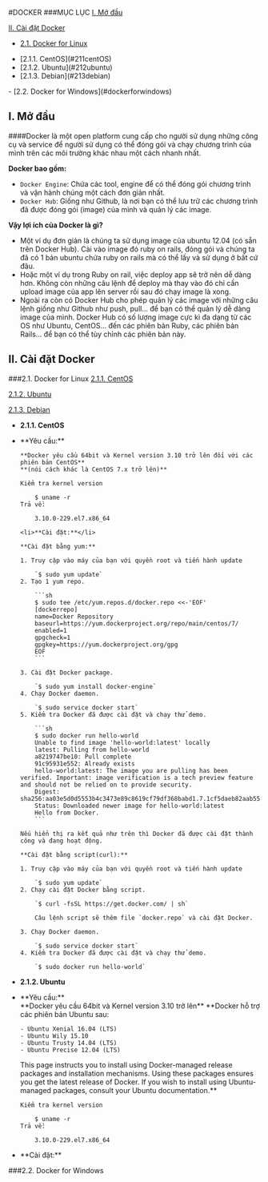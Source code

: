 #DOCKER
###MỤC LỤC
[I. Mở đầu](#modau)


[II. Cài đặt Docker](#caidatdocker)

- [2.1. Docker for Linux](#dockerforlinux)
<ul>
<li>		[2.1.1. CentOS](#211centOS)</li>
<li>		[2.1.2. Ubuntu](#212ubuntu)</li>
<li>		[2.1.3. Debian](#213debian)</li>
</ul>
- [2.2. Docker for Windows](#dockerforwindows) 

<a name="modau"></a>
## I. Mở đầu

####Docker là một open platform cung cấp cho người sử dụng những công cụ và service để người sử dụng có thể đóng gói và chạy chương trình của mình trên các môi trường khác nhau một cách nhanh nhất. 

**Docker bao gồm:**

- `Docker Engine`: Chứa các tool, engine để có thể đóng gói chương trình và vận hành chúng một cách đơn giản nhất.
- `Docker Hub`: Giống như Github, là nơi bạn có thể lưu trữ các chương trình đã được đóng gói (image) của mình và quản lý các image.

**Vậy lợi ích của Docker là gì?** 

- Một ví dụ đơn giản là chúng ta sử dụng image của ubuntu 12.04 (có sẵn trên Docker Hub). Cài vào image đó ruby on rails, đóng gói và chúng ta đã có 1 bản ubuntu chứa ruby on rails mà có thể lấy và sử dụng ở bất cứ đâu. 
- Hoặc một ví dụ trong Ruby on rail, việc deploy app sẽ trở nên dễ dàng hơn. Không còn những câu lệnh để deploy mà thay vào đó chỉ cần upload image của app lên server rồi sau đó chạy image là xong. 
- Ngoài ra còn có Docker Hub cho phép quản lý các image với những câu lệnh giống như Github như push, pull... để bạn có thể quản lý dễ dàng image của mình. Docker Hub có số lượng image cực kì đa dạng từ các OS như Ubuntu, CentOS... đến các phiên bản Ruby, các phiên bản Rails... để bạn có thể tùy chỉnh các phiên bản này.

<a name="caidatdocker"></a>
## II. Cài đặt Docker

<a name="dockerforlinux"></a>
###2.1. Docker for Linux
[2.1.1. CentOS](#211centOS)

[2.1.2. Ubuntu](#212ubuntu)

[2.1.3. Debian](#213debian)

<a name="211centOS"></a>
- **2.1.1. CentOS**
<ul>
    <li>**Yêu cầu:**</li>

    **Docker yêu cầu 64bit và Kernel version 3.10 trở lên đối với các phiên bản CentOS** 
    **(nói cách khác là CentOS 7.x trở lên)**
    
    Kiểm tra kernel version
    
        $ uname -r
    Trả về:
    
        3.10.0-229.el7.x86_64
    
    <li>**Cài đặt:**</li>
    
    **Cài đặt bằng yum:**

    1. Truy cập vào máy của bạn với quyền root và tiến hành update
    
        `$ sudo yum update`
    2. Tạo 1 yum repo.
    
        ```sh
        $ sudo tee /etc/yum.repos.d/docker.repo <<-'EOF'
        [dockerrepo]
        name=Docker Repository
        baseurl=https://yum.dockerproject.org/repo/main/centos/7/
        enabled=1
        gpgcheck=1
        gpgkey=https://yum.dockerproject.org/gpg
        EOF
        ```

    3. Cài đặt Docker package.
    
        `$ sudo yum install docker-engine`
    4. Chạy Docker daemon.

        `$ sudo service docker start`
    5. Kiểm tra Docker đã được cài đặt và chạy thử demo.

        ```sh
        $ sudo docker run hello-world
        Unable to find image 'hello-world:latest' locally
        latest: Pulling from hello-world
        a8219747be10: Pull complete
        91c95931e552: Already exists
        hello-world:latest: The image you are pulling has been verified. Important: image verification is a tech preview feature and should not be relied on to provide security.
        Digest: sha256:aa03e5d0d5553b4c3473e89c8619cf79df368babd1.7.1cf5daeb82aab55838d
        Status: Downloaded newer image for hello-world:latest
        Hello from Docker.
        ```
    
    Nếu hiển thị ra kết quả như trên thì Docker đã được cài đặt thành công và đang hoạt động.

    **Cài đặt bằng script(curl):**
    
    1. Truy cập vào máy của bạn với quyền root và tiến hành update
    
        `$ sudo yum update`
    2. Chạy cài đặt Docker bằng script.

        `$ curl -fsSL https://get.docker.com/ | sh`
        
        Câu lệnh script sẽ thêm file `docker.repo` và cài đặt Docker.
    
    3. Chạy Docker daemon.

        `$ sudo service docker start`
    4. Kiểm tra Docker đã được cài đặt và chạy thử demo.

        `$ sudo docker run hello-world`
</ul>

<a name="212ubuntu"></a>
- **2.1.2. Ubuntu**
<ul>
<li>**Yêu cầu:**</li>
**Docker yêu cầu 64bit và Kernel version 3.10 trở lên**
**Docker hỗ trợ các phiên bản Ubuntu sau:

    - Ubuntu Xenial 16.04 (LTS)
    - Ubuntu Wily 15.10
    - Ubuntu Trusty 14.04 (LTS)
    - Ubuntu Precise 12.04 (LTS)

This page instructs you to install using Docker-managed release packages and installation mechanisms. Using these packages ensures you get the latest release of Docker. If you wish to install using Ubuntu-managed packages, consult your Ubuntu documentation.**
    
    Kiểm tra kernel version
    
        $ uname -r
    Trả về:
    
        3.10.0-229.el7.x86_64
    
<li>**Cài đặt:**</li>


</ul>
<a name="dockerforwindows"></a>
###2.2. Docker for Windows
